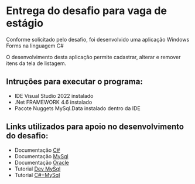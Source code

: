 # Entrega do desafio para vaga de estágio
 Conforme solicitado pelo desafio, foi desenvolvido uma aplicação Windows Forms na linguagem C#
 
 O desenvolvimento desta aplicação permite cadastrar, alterar e remover itens da tela de listagem.

## Intruções para executar o programa:
 * IDE Visual Studio 2022 instalado
 * .Net FRAMEWORK 4.6 instalado
 * Pacote Nuggets MySql.Data instalado dentro da IDE

## Links utilizados para apoio no desenvolvimento do desafio:
  * Documentação [C#](https://docs.microsoft.com/pt-br/dotnet/api/system.windows.forms.listview?view=windowsdesktop-6.0)
  * Documentação [MySql](https://dev.mysql.com/doc/connector-net/en/connector-net-programming-prepared.html)
  * Documentação [Oracle](https://docs.oracle.com/cd/E17952_01/connector-net-en/connector-net-ref-mysqlclient.html)
  * Tutorial [Dev MySql](https://dev.mysql.com/doc/dev/connector-net/6.10/html/T_MySql_Data_MySqlClient_MySqlConnection.htm)
  * Tutorial [C#+MySql](https://zetcode.com/csharp/mysql/)
